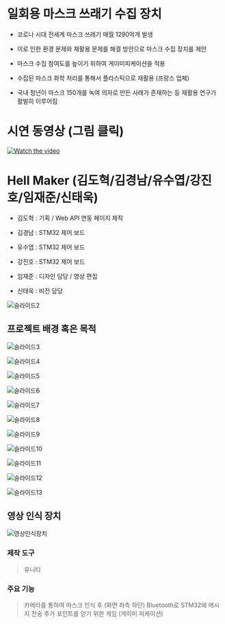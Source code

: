 # 일회용 마스크 쓰래기 수집 장치

* 코로나 시대 전세계 마스크 쓰레기 매월 1290억개 발생

* 이로 인한 환경 문제와 재활용 문제를 해결 방안으로 마스크 수집 장치를 제안 

* 마스크 수집 참여도를 높이기 위하여 게이미피케이션을 적용

* 수집된 마스크 화학 처리를 통해서 플라스틱으로 재활용 (프랑스 업체) 

* 국내 청년이  마스크 150개를 녹여 의자로 만든 사례가 존재하는 등 재활용 연구가 활발히 이루어짐
 
# 시연 동영상 (그림 클릭)

[![Watch the video](https://t1.daumcdn.net/cfile/tistory/994CA84A5FAE29F33B?download)](https://youtu.be/6W6Lan_oPBM)


# Hell Maker (김도혁/김경남/유수엽/강진호/임재준/신태욱)

* 김도혁 : 기획 / Web API 연동 페이지 제작

* 김경남 : STM32 제어 보드

* 유수엽 : STM32 제어 보드

* 강진호 : STM32 제어 보드

* 임재준 : 디자인 담당 / 영상 편집

* 신태욱 : 비전 담당

![슬라이드2](https://user-images.githubusercontent.com/46912845/103420968-49074180-4bdd-11eb-8262-9858e7a4db9b.JPG)

## 프로젝트 배경 혹은 목적

![슬라이드3](https://user-images.githubusercontent.com/46912845/103421161-5113b100-4bde-11eb-8157-3424933180ea.JPG)

![슬라이드4](https://user-images.githubusercontent.com/46912845/103421162-51ac4780-4bde-11eb-89a1-cce34dc38577.JPG)

![슬라이드5](https://user-images.githubusercontent.com/46912845/103421163-51ac4780-4bde-11eb-8555-fbc5ea73298a.JPG)

![슬라이드6](https://user-images.githubusercontent.com/46912845/103421164-5244de00-4bde-11eb-86b9-098c380402fc.JPG)

![슬라이드7](https://user-images.githubusercontent.com/46912845/103421167-5244de00-4bde-11eb-9db3-e6ea799d3085.JPG)

![슬라이드8](https://user-images.githubusercontent.com/46912845/103421169-52dd7480-4bde-11eb-877d-895c2b4e7db0.JPG)

![슬라이드9](https://user-images.githubusercontent.com/46912845/103421170-52dd7480-4bde-11eb-86d0-f8beea16a30d.JPG)

![슬라이드10](https://user-images.githubusercontent.com/46912845/103421172-53760b00-4bde-11eb-9964-9a4cfe4f85fe.JPG)

![슬라이드11](https://user-images.githubusercontent.com/46912845/103421173-53760b00-4bde-11eb-9343-ffe579411246.JPG)

![슬라이드12](https://user-images.githubusercontent.com/46912845/103421174-540ea180-4bde-11eb-93e0-33dffa5a5edc.JPG)

![슬라이드13](https://user-images.githubusercontent.com/46912845/103421157-4f49ed80-4bde-11eb-9501-1110303d0120.JPG)


## 영상 인식 장치

![영상인식장치](https://user-images.githubusercontent.com/46912845/103461526-569a0400-4d62-11eb-9d0c-179a74019b58.jpg)

### 제작 도구 
> 유니티

### 주요 기능
> 카메라를 통하여 마스크 인식 후 (화면 좌측 하단)
> Bluetooth로 STM32에 메시지 전송
> 추가 포인트를 얻기 위한 게임 (게이미 피케이션)

             
             
             
